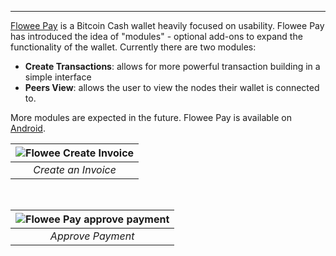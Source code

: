 ---
[Flowee Pay](https://flowee.org/products/pay/) is a Bitcoin Cash wallet heavily focused on usability. Flowee Pay has introduced the idea of "modules" - optional add-ons to expand the functionality of the wallet. Currently there are two modules:

* **Create Transactions**: allows for more powerful transaction building in a simple interface
* **Peers View**: allows the user to view the nodes their wallet is connected to. 

More modules are expected in the future. Flowee Pay is available on [Android](https://play.google.com/store/apps/details?id=org.flowee.pay).

| ![Flowee Create Invoice](https://bchfaq.com/wp-content/uploads/2024/05/Flowee-Pay-Create-Invoice-e1714678311564.webp) | 
|:--:| 
| *Create an Invoice* |

</br>

| ![Flowee Pay approve payment](https://bchfaq.com/wp-content/uploads/2024/05/Flowee-Pay-Approve-Payment-e1714678533964.webp) |
|:--:|
| *Approve Payment* |